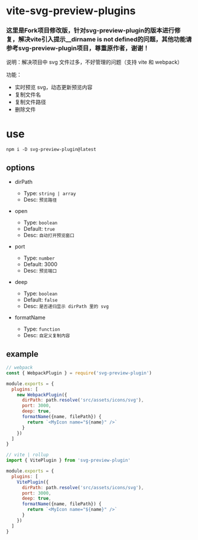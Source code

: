 # vite-svg-preview-plugins

### 这里是Fork项目修改版，针对svg-preview-plugin的版本进行修复，解决vite引入提示__dirname is not defined的问题，其他功能请参考svg-preview-plugin项目，尊重原作者，谢谢！

说明：解决项目中 svg 文件过多，不好管理的问题（支持 vite 和 webpack）

功能：
- 实时预览 svg，动态更新预览内容
- 复制文件名
- 复制文件路径
- 删除文件

# use

```
npm i -D svg-preview-plugin@latest
```

## options

* dirPath
  * Type: `string | array`
  * Desc: `预览路径`

* open
  * Type: `boolean`
  * Default: `true`
  * Desc: `自动打开预览窗口`

* port
  * Type: `number`
  * Default: 3000
  * Desc: `预览端口`

* deep
  * Type: `boolean`
  * Default: `false`
  * Desc: `是否递归显示 dirPath 里的 svg`

* formatName
  * Type: `function`
  * Desc: `自定义复制内容`

## example

```js
// webpack
const { WebpackPlugin } = require('svg-preview-plugin')

module.exports = {
  plugins: [
    new WebpackPlugin({
      dirPath: path.resolve('src/assets/icons/svg'),
      port: 3000,
      deep: true,
      formatName({name, filePath}) {
        return `<MyIcon name="${name}" />`
      }
    })
  ]
}
```

```js
// vite | rollup
import { VitePlugin } from 'svg-preview-plugin'

module.exports = {
  plugins: [
    VitePlugin({
      dirPath: path.resolve('src/assets/icons/svg'),
      port: 3000,
      deep: true,
      formatName({name, filePath}) {
        return `<MyIcon name="${name}" />`
      }
    })
  ]
}
```